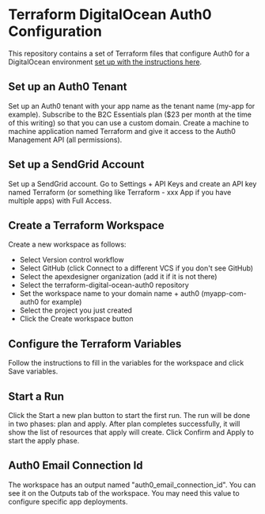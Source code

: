 # Terraform DigitalOcean Auth0 Configuration
This repository contains a set of Terraform files that configure Auth0 for a DigitalOcean environment [set up with the instructions here](https://github.com/apexdesigner/terraform-digital-ocean-cluster).
## Set up an Auth0 Tenant
Set up an Auth0 tenant with your app name as the tenant name (my-app for example).
Subscribe to the B2C Essentials plan ($23 per month at the time of this writing) so that you can use a custom domain.
Create a machine to machine application named Terraform and give it access to the Auth0 Management API (all permissions).

## Set up a SendGrid Account
Set up a SendGrid account. 
Go to Settings + API Keys and create an API key named Terraform (or something like Terraform - xxx App if you have multiple apps) with Full Access. 

## Create a Terraform Workspace
Create a new workspace as follows:

* Select Version control workflow
* Select GitHub (click Connect to a different VCS if you don't see GitHub)
* Select the apexdesigner organization (add it if it is not there)
* Select the terraform-digital-ocean-auth0 repository
* Set the workspace name to your domain name + auth0 (myapp-com-auth0 for example)
* Select the project you just created
* Click the Create workspace button

## Configure the Terraform Variables
Follow the instructions to fill in the variables for the workspace and click Save variables.

## Start a Run
Click the Start a new plan button to start the first run. 
The run will be done in two phases: plan and apply. 
After plan completes successfully, it will show the list of resources that apply will create. 
Click Confirm and Apply to start the apply phase.

## Auth0 Email Connection Id
The workspace has an output named "auth0_email_connection_id".
You can see it on the Outputs tab of the workspace.
You may need this value to configure specific app deployments.
